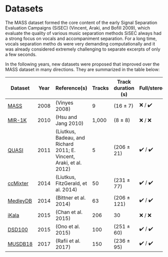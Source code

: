 # Datasets

The MASS dataset formed the core content of the early Signal
Separation Evaluation Campaigns (SiSEC) (Vincent, Araki, and Bofill
2009), which evaluate the quality of various music separation methods SiSEC always had a strong focus on vocals
and accompaniment separation. For a long time, vocals separation metho  ds
were very demanding computationally and it was already considered
extremely challenging to separate excerpts of only a few seconds.

In the following years, new datasets were proposed that improved over
the MASS dataset in many directions. They are summarized in the table below:


| **Dataset** | **Year** | **Reference(s)** | **Tracks** | **Track duration (s)** | **Full/stereo?** |
| ----------  | -------- | ---------------- | ---------- | ---------------------- | ---------------- | 
| [MASS](http://www.mtg.upf.edu/download/datasets/mass)  | 2008     | (Vinyes 2008)                                                       |  9          | \(16 $\pm$ 7\)           | :x: / :heavy_check_mark:         |
| [MIR-1K](https://sites.google.com/site/unvoicedsoundseparation/mir-1k)  | 2010     | (Hsu and Jang 2010) | 1,000      | \(8 $\pm$ 8\)            | :x: / :x:          |
| [QUASI](http://www.tsi.telecom-paristech.fr/aao/en/2012/03/12/quasi/)       | 2011     | (Liutkus, Badeau, and Richard 2011; E. Vincent, Araki, et al. 2012) | 5          | \(206 $\pm$ 21\)         | :heavy_check_mark: / :heavy_check_mark:        |
| [ccMixter](http://www.loria.fr/~aliutkus/kam/)    | 2014     | (Liutkus, FitzGerald, et al. 2014) | 50         | \(231 $\pm$ 77\)         | :heavy_check_mark: / :heavy_check_mark:        |
| [MedleyDB](http://medleydb.weebly.com/) | 2014  | (Bittner et al. 2014) | 63         | \(206 $\pm$ 121\)        | :heavy_check_mark: / :heavy_check_mark:        |
| [iKala](http://mac.citi.sinica.edu.tw/ikala/)  | 2015     | (Chan et al. 2015) | 206 | 30                     | :x: / :x:          |
| [DSD100](/datasets/dsd100.md) | 2015     | (Ono et al. 2015)  | 100        | \(251 $\pm$ 60\)         | :heavy_check_mark: / :heavy_check_mark:        |
| [MUSDB18](/datasets/musdb.md) | 2017     | (Rafii et al. 2017) | 150        | \(236 $\pm$ 95\)         | :heavy_check_mark: / :heavy_check_mark:        |
